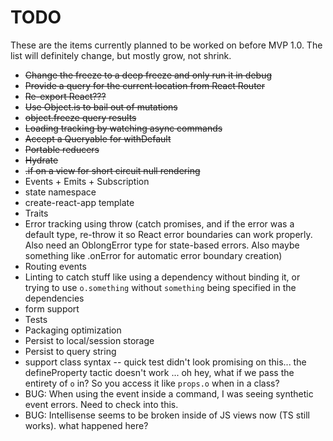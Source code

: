 # TODO

These are the items currently planned to be worked on before MVP 1.0. The list will definitely change, but mostly grow, not shrink.

- ~~Change the freeze to a deep freeze and only run it in debug~~
- ~~Provide a query for the current location from React Router~~
- ~~Re-export React???~~
- ~~Use Object.is to bail out of mutations~~
- ~~object.freeze query results~~
- ~~Loading tracking by watching async commands~~
- ~~Accept a Queryable for withDefault~~
- ~~Portable reducers~~
- ~~Hydrate~~
- ~~.if on a view for short circuit null rendering~~
- Events + Emits + Subscription
- state namespace
- create-react-app template
- Traits
- Error tracking using throw (catch promises, and if the error was a default type, re-throw it so React error boundaries can work properly. Also need an OblongError type for state-based errors. Also maybe something like .onError for automatic error boundary creation)
- Routing events
- Linting to catch stuff like using a dependency without binding it, or trying to use `o.something` without `something` being specified in the dependencies
- form support
- Tests
- Packaging optimization
- Persist to local/session storage
- Persist to query string
- support class syntax -- quick test didn't look promising on this... the defineProperty tactic doesn't work ... oh hey, what if we pass the entirety of `o` in? So you access it like `props.o` when in a class?
- BUG: When using the event inside a command, I was seeing synthetic event errors. Need to check into this.
- BUG: Intellisense seems to be broken inside of JS views now (TS still works). what happened here?
